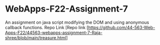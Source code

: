 # WebApps-F22-Assignment-7
An assignment on java script modifying the DOM and using anonymous callback functions.
Repo Link [Repo link [https://github.com/44-563-Web-Apps-F22/44563-webapps-assignment-7-Raja-shree/blob/main/treasure.html]
